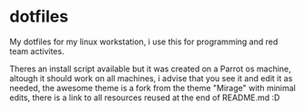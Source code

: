 # dotfiles
My dotfiles for my linux workstation, i use this for programming and red team activites.

Theres an install script available but it was created on a Parrot os machine,
altough it should work on all machines, i advise that you see it and edit it as
needed, the awesome theme is a fork from the theme "Mirage" with minimal edits,
there is a link to all resources reused at the end of README.md :D
